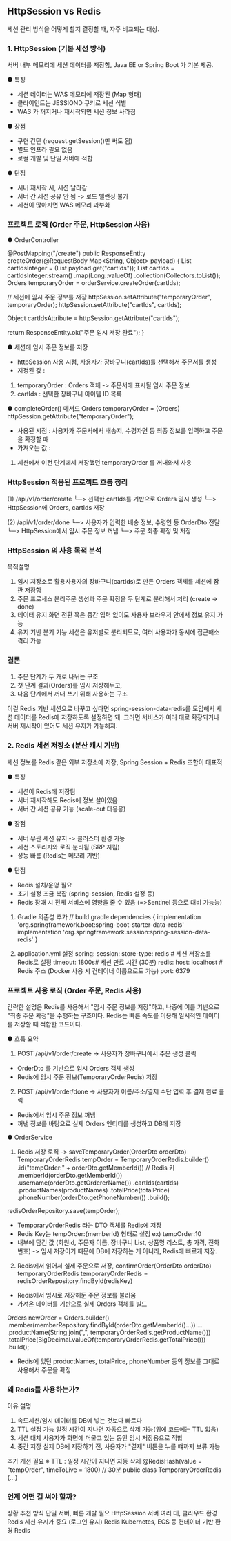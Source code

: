 ## HttpSession vs Redis

세션 관리 방식을 어떻게 할지 결정할 때, 자주 비교되는 대상.


### 1. HttpSession (기본 세션 방식)

서버 내부 메모리에 세션 데이터를 저장함, Java EE or Spring Boot 가 기본 제공.

● 특징
- 세션 데이터는 WAS 메모리에 저장된 (Map 형태)
- 클라이언트는 JESSIOND 쿠키로 세션 식별
- WAS 가 꺼지거나 재시작되면 세션 정보 사라짐


● 장점
- 구현 간단 (request.getSession()만 써도 됨)
- 별도 인프라 필요 없음
- 로컬 개발 및 단일 서버에 적합

● 단점
- 서버 재시작 시, 세션 날라감
- 서버 간 세션 공유 안 됨 -> 로드 밸런싱 불가
- 세션이 많아지면 WAS 메모리 과부화


### 프로젝트 로직 (Order 주문, HttpSession 사용)

● OrderController

@PostMapping("/create")
public ResponseEntity<String> createOrder(@RequestBody Map<String, Object> payload) {
List<Integer> cartIdsInteger = (List<Integer> payload.get("cartIds"));
List<Long> cartIds = cartIdsInteger.stream()
.map(Long::valueOf)
.collection(Collectors.toList());
Orders temporaryOrder = orderService.createOrder(cartIds);

// 세션에 임시 주문 정보를 저장
httpSession.setAttribute("temporaryOrder", temporaryOrder);
httpSession.setAttribute("cartIds", cartIds);

Object cartIdsAttribute = httpSession.getAttribute("cartIds");

return ResponseEntity.ok("주문 임시 저장 완료");
}

● 세션에 임시 주문 정보를 저장
- httpSession 사용 시점, 사용자가 장바구니(cartIds)를 선택해서 주문서를 생성
- 지정된 값 : 
1) temporaryOrder : Orders 객체 -> 주문서에 표시될 임시 주문 정보
2) cartIds : 선택한 장바구니 아이템 ID 목록
 
● completeOrder() 메서드
Orders temporaryOrder = (Orders) httpSession.getAttribute("temporaryOrder");
- 사용된 시점 : 사용자가 주문서에서 배송지, 수령자면 등 최종 정보를 입력하고 주문을 확정할 때
- 가져오는 값 :
1) 세션에서 이전 단계에세 저장했던 temporaryOrder 를 꺼내와서 사용

### HttpSession 적용된 프로젝트 흐름 정리

(1) /api/v1/order/create
└─> 선택한 cartIds를 기반으로 Orders 임시 생성
└─> HttpSession에 Orders, cartIds 저장

(2) /api/v1/order/done
└─> 사용자가 입력한 배송 정보, 수령인 등 OrderDto 전달
└─> HttpSession에서 임시 주문 정보 꺼냄
└─> 주문 최종 확정 및 저장

### HttpSession 의 사용 목적 분석

목적설명
1. 임시 저장소로 활용사용자의 장바구니(cartIds)로 만든 Orders 객체를 세션에 잠깐 저장함
2. 주문 프로세스 분리주문 생성과 주문 확정을 두 단계로 분리해서 처리 (create -> done)
3. 데이터 유지  화면 전환 혹은 중간 입력 없이도 사용자 브라우저 안에서 정보 유지 가능
4. 유지 기반 분기 기능   세션은 유저별로 분리되므로, 여러 사용자가 동시에 접근해소 격리 가능
 
### 결론

1. 주문 단계가 두 개로 나뉘는 구조
2. 첫 단계 결과(Orders)를 임시 저장해두고,
3. 다음 단계에서 꺼내 쓰기 위해 사용하는 구조

이걸 Redis 기반 세션으로 바꾸고 싶다면 spring-session-data-redis를 도입해서 세션 데이터를 Redis에 저장하도록 설정하면 돼. 그러면 서비스가 여러 대로 확장되거나 서버 재시작이 있어도 세션 유지가 가능해져.

### 2. Redis 세션 저장소 (분산 캐시 기반)

세션 정보를 Redis 같은 외부 저장소에 저장, Spring Session + Redis 조합이 대표적

● 특징
- 세션이 Redis에 저장됨
- 서버 재시작해도 Redis에 정보 살아있음
- 서버 간 세션 공유 가능 (scale-out 대응응)

● 장점
- 서버 무관 세션 유지 -> 클러스터 환경 가능
- 세션 스토리지와 로직 분리됨 (SRP 지킴)
- 성능 빠름 (Redis는 메모리 기반)

● 단점
- Redis 설치/운영 필요
- 초기 설정 조금 복잡 (spring-session, Redis 설정 등)
- Redis 장애 시 전체 서비스에 영향을 줄 수 있음 (=>Sentinel 등으로 대비 가능능)
  
1. Gradle 의존성 추가
// build.gradle
dependencies {
implementation 'org.springframework.boot:spring-boot-starter-data-redis'
implementation 'org.springframework.session:spring-session-data-redis'
}

2. application.yml 설정
spring:
session:
store-type: redis # 세션 저장소를 Redis로 설정
timeout: 1800s# 세션 만료 시간 (30분)
redis:
host: localhost   # Redis 주소 (Docker 사용 시 컨테이너 이름으로도 가능)
port: 6379

### 프로젝트 사용 로직 (Order 주문, Redis 사용)

간략한 설명은 Redis를 사용해서 "임시 주문 정보를 저장"하고, 나중에 이를 기반으로 "최종 주문 확정"을 수행하는 구조이다. Redis는 빠른 속도를 이용해 일시적인 데이터를 저장할 때 적합한 코드이다.

● 흐름 요약
1. POST /api/v1/order/create -> 사용자가 장바구니에서 주문 생성 클릭
- OrderDto 를 기반으로 임시 Orders 객체 생성
- Redis에 임시 주문 정보(TemporaryOrderRedis) 저장

2. POST /api/v1/order/done -> 사용자가 이름/주소/결제 수단 입력 후 결제 완료 클릭
- Redis에서 임시 주문 정보 꺼냄
- 꺼낸 정보를 바탕으로 실제 Orders 엔티티를 생성하고 DB에 저장

● OrderService

1. Redis 저장 로직 -> saveTemporaryOrder(OrderDto orderDto)
TemporaryOrderRedis tempOrder = TemporaryOrderRedis.builder()
.id("tempOrder:" + orderDto.getMemberId()) // Redis 키
.memberId(orderDto.getMemberId())
.username(orderDto.getOrdererName())
.cartIds(cartIds)
.productNames(productNames)
.totalPrice(totalPrice)
.phoneNumber(orderDto.getPhoneNumber())
.build();

redisOrderRepository.save(tempOrder);

- TemporaryOrderRedis 라는 DTO 객체를 Redis에 저장
- Redis Key는 tempOrder:{memberId} 형태로 설정 ex) tempOrder:10
- 내부에 담긴 값 (회원id, 주문자 이름, 장바구니 List<id>, 상품명 리스트, 총 가격, 전화번호)
-> 임시 저장이기 때문에 DB에 저장하는 게 아니라, Redis에 빠르게 저장.

2. Redis에서 읽어서 실제 주문으로 저장, confirmOrder(OrderDto orderDto)
temporaryOrderRedis temporaryOrderRedis = redisOrderRepository.findById(redisKey)
- Redis에서 임시로 저장해둔 주문 정보를 불러움
- 가져온 데이터를 기반으로 실제 Orders 객체를 빌드

Orders newOrder = Orders.builder()
.member(memberRepository.findById(orderDto.getMemberId()...))
...
.productName(String.join(",", temporaryOrderRedis.getProductName()))
.totalPrice(BigDecimal.valueOf(temporaryOrderRedis.getTotalPrice()))
.build();
- Redis에 있던 productNames, totalPrice, phoneNumber 등의 정보를 그대로 사용해서 주문을 확정

### 왜 Redis를 사용하는가?

이유   설명
1. 속도세션/임시 데이터를 DB에 넣는 것보다 빠르다
2. TTL 설정 가능   일정 시간이 지나면 자동으로 삭제 가능(위에 코드에는 TTL 없음)
3. 세션 대체   사용자가 화면에 머물고 있는 동안 임시 저장용으로 적합
4. 중간 저장   실제 DB에 저장하기 전, 사용자가 "결제" 버튼을 누를 떄까지 보류 가능

추가 개선 필요
※ TTL : 일정 시간이 지나면 자동 삭제
@RedisHash(value = "tempOrder", timeToLive = 1800) // 30분
public class TemporaryOrderRedis {...}

### 언제 어떤 걸 써야 할까?

상황  추천 방식
단일 서버, 빠른 개발 필요   HttpSession
서버 여러 대, 클라우드 환경 Redis
세션 유지가 중요 (로그인 유지)  Redis
Kubernetes, ECS 등 컨테이너 기반 환경   Redis